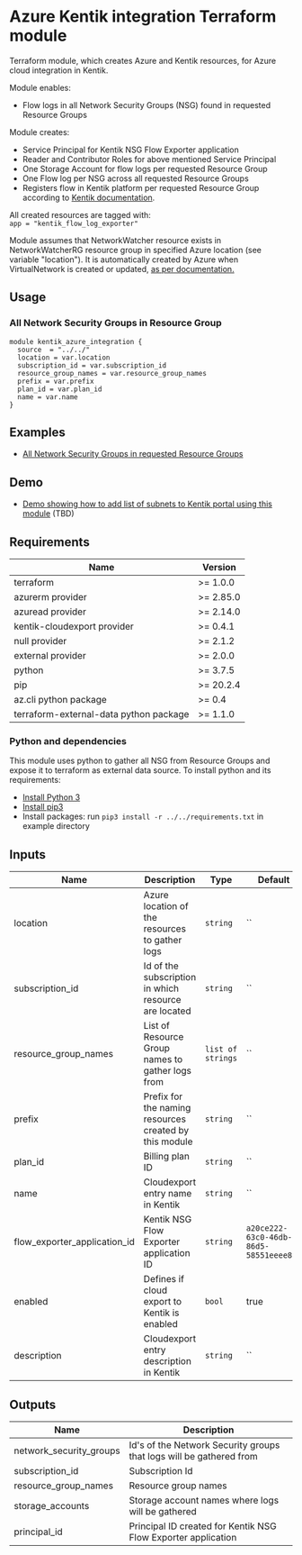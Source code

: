 # Azure Kentik integration Terraform module

Terraform module, which creates Azure and Kentik resources, for Azure cloud integration in Kentik.  

Module enables:
* Flow logs in all Network Security Groups (NSG) found in requested Resource Groups

Module creates:
* Service Principal for Kentik NSG Flow Exporter application
* Reader and Contributor Roles for above mentioned Service Principal
* One Storage Account for flow logs per requested Resource Group
* One Flow log per NSG across all requested Resource Groups
* Registers flow in Kentik platform per requested Resource Group according to [Kentik documentation](https://kb.kentik.com/v0/Bd08.htm#Bd08-Azure_Logging_Setup_Overview).

All created resources are tagged with:  
`app = "kentik_flow_log_exporter"`  

Module assumes that NetworkWatcher resource exists in NetworkWatcherRG resource group in specified Azure location (see variable "location"). It is automatically created by Azure when VirtualNetwork is created or updated, [as per documentation.](https://docs.microsoft.com/en-us/azure/network-watcher/network-watcher-create)

## Usage

### All Network Security Groups in Resource Group

```hcl
module kentik_azure_integration {
  source  = "../../"
  location = var.location
  subscription_id = var.subscription_id
  resource_group_names = var.resource_group_names
  prefix = var.prefix
  plan_id = var.plan_id
  name = var.name
}
```

## Examples

* [All Network Security Groups in requested Resource Groups](examples/all_nsg)

## Demo
* [Demo showing how to add list of subnets to Kentik portal using this module](demo) (TBD)

## Requirements

| Name | Version |
|------|---------|
| terraform | >= 1.0.0 |
| azurerm provider | >= 2.85.0 |
| azuread provider | >= 2.14.0 |
| kentik-cloudexport provider | >= 0.4.1 |
| null provider | >= 2.1.2 |
| external provider | >= 2.0.0 |
| python | >= 3.7.5 |
| pip | >= 20.2.4 |
| az.cli python package | >= 0.4 |
| terraform-external-data python package | >= 1.1.0 |

### Python and dependencies

This module uses python to gather all NSG from Resource Groups and expose it to terraform as external data source.
To install python and its requirements:
* [Install Python 3](https://docs.python.org/3/using/index.html)
* [Install pip3](https://pip.pypa.io/en/stable/installing/)
* Install packages: run `pip3 install -r ../../requirements.txt` in example directory

## Inputs

| Name | Description | Type | Default | Required |
|------|-------------|------|---------|:--------:|
| location | Azure location of the resources to gather logs | `string` | `` | yes |
| subscription_id | Id of the subscription in which resource are located | `string` | `` | yes |
| resource_group_names | List of Resource Group names to gather logs from | `list of strings` | `` | yes |
| prefix| Prefix for the naming resources created by this module | `string` | `` | yes |
| plan_id | Billing plan ID | `string` | `` | yes |
| name | Cloudexport entry name in Kentik | `string` | `` | yes |
| flow_exporter_application_id | Kentik NSG Flow Exporter application ID | `string` | `a20ce222-63c0-46db-86d5-58551eeee89f` | no |
| enabled | Defines if cloud export to Kentik is enabled | `bool` | true | no |
| description | Cloudexport entry description in Kentik | `string` | `` | no |


## Outputs

| Name | Description |
|------|-------------|
| network_security_groups | Id's of the Network Security groups that logs will be gathered from |
| subscription_id | Subscription Id |
| resource_group_names | Resource group names |
| storage_accounts | Storage account names where logs will be gathered |
| principal_id | Principal ID created for Kentik NSG Flow Exporter application |